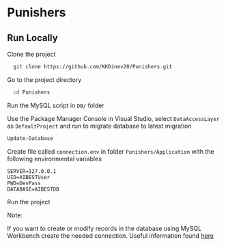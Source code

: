 
# Punishers




## Run Locally

Clone the project

```bash
  git clone https://github.com/KKDinev20/Punishers.git
```

Go to the project directory

```bash
  cd Punishers
```

Run the MySQL script in `DB/` folder

Use the Package Manager Console in Visual Studio, select `DataAccessLayer` as `DefaultProject` and run to migrate database to latest migration
```cmd
Update-Database
```

Create file called `connection.env` in folder `Punishers/Application` with the following environmental variables
```env
SERVER=127.0.0.1
UID=AIBESTUser
PWD=DevPass
DATABASE=AIBESTDB
```

Run the project

Note:

If you want to create or modify records in the database using MySQL Workbench create the needed connection. Useful information found [here](https://dev.mysql.com/doc/workbench/en/wb-mysql-connections.html) 

